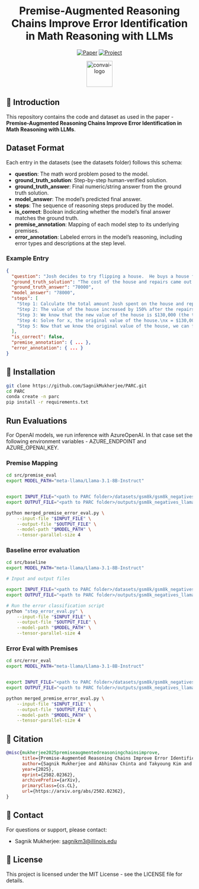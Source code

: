 

<div align="center">
  
# Premise-Augmented Reasoning Chains Improve Error Identification in Math Reasoning with LLMs


[![Paper](https://img.shields.io/badge/Paper-arXiv-red)](https://arxiv.org/abs/2502.02362)
[![Project](https://img.shields.io/badge/Project-Page-black)](https://abhinavchinta.com/parc/)


<img width="70" height="70" alt="convai-logo" src="https://github.com/user-attachments/assets/eb6c2abc-0144-4079-b94e-93ebd8018b6a" style="vertical-align: middle;" /> 
</div>



## 📝 Introduction

This repository contains the code and dataset as used in the paper - **Premise-Augmented Reasoning Chains Improve Error Identification in Math Reasoning with LLMs**.

## Dataset Format

Each entry in the datasets (see the datasets folder) follows this schema:

- **question**: The math word problem posed to the model.  
- **ground_truth_solution**: Step-by-step human-verified solution.  
- **ground_truth_answer**: Final numeric/string answer from the ground truth solution.  
- **model_answer**: The model’s predicted final answer.  
- **steps**: The sequence of reasoning steps produced by the model.  
- **is_correct**: Boolean indicating whether the model’s final answer matches the ground truth.  
- **premise_annotation**: Mapping of each model step to its underlying premises.  
- **error_annotation**: Labeled errors in the model’s reasoning, including error types and descriptions at the step level.  

### Example Entry

```json
{
  "question": "Josh decides to try flipping a house.  He buys a house for $80,000 and then puts in $50,000 in repairs.  This increased the value of the house by 150%.  How much profit did he make?",
  "ground_truth_solution": "The cost of the house and repairs came out to 80,000+50,000=$<<80000+50000=130000>>130,000\nHe increased the value of the house by 80,000*1.5=<<80000*1.5=120000>>120,000\nSo the new value of the house is 120,000+80,000=$<<120000+80000=200000>>200,000\nSo he made a profit of 200,000-130,000=$<<200000-130000=70000>>70,000\n#### 70000",
  "ground_truth_answer": "70000",
  "model_answer": "78000",
  "steps": [
    "Step 1: Calculate the total amount Josh spent on the house and repairs.\nTotal amount spent = Cost of the house + Cost of repairs\nTotal amount spent = $80,000 + $50,000\nTotal amount spent = $130,000",
    "Step 2: The value of the house increased by 150% after the repairs. This means the new value of the house is 250% of the original value (100% + 150% increase).\nLet's denote the original value of the house as x. Then, the new value of the house is 2.5x (since 250% is the same as 2.5 times the original value).",
    "Step 3: We know that the new value of the house is $130,000 (the total amount spent on the house and repairs). We can set up an equation to represent this:\n2.5x = $130,000",
    "Step 4: Solve for x, the original value of the house.\nx = $130,000 / 2.5\nx = $52,000",
    "Step 5: Now that we know the original value of the house, we can find the profit Josh made.\nProfit = New value of the house - Original value of the house\nProfit = $130,000 - $52,000\nProfit = $78,000\n\nTherefore, Josh made a profit of $78,000."
  ],
  "is_correct": false,
  "premise_annotation": { ... },
  "error_annotation": { ... }
}
```

## 🔧 Installation
```bash
git clone https://github.com/SagnikMukherjee/PARC.git
cd PARC
conda create -n parc
pip install -r requirements.txt
```

## Run Evaluations
For OpenAI models, we run inference with AzureOpenAI. In that case set the following environment variables - AZURE_ENDPOINT and AZURE_OPENAI_KEY. 
### Premise Mapping

```bash
cd src/premise_eval
export MODEL_PATH="meta-llama/Llama-3.1-8B-Instruct"


export INPUT_FILE="<path to PARC folder>/datasets/gsm8k/gsm8k_negatives.json"
export OUTPUT_FILE="<path to PARC folder>/outputs/gsm8k_negatives_llama8b.json"

python merged_premise_error_eval.py \
    --input-file "$INPUT_FILE" \
    --output-file "$OUTPUT_FILE" \
    --model-path "$MODEL_PATH" \
    --tensor-parallel-size 4
```

### Baseline error evaluation
```bash
cd src/baseline
export MODEL_PATH="meta-llama/Llama-3.1-8B-Instruct"

# Input and output files

export INPUT_FILE="<path to PARC folder>/datasets/gsm8k/gsm8k_negatives.json"
export OUTPUT_FILE="<path to PARC folder>/outputs/gsm8k_negatives_llama8b.json"

# Run the error classification script
python "step_error_eval.py" \
    --input-file "$INPUT_FILE" \
    --output-file "$OUTPUT_FILE" \
    --model-path "$MODEL_PATH" \
    --tensor-parallel-size 4
```

### Error Eval with Premises

```bash
cd src/error_eval
export MODEL_PATH="meta-llama/Llama-3.1-8B-Instruct"


export INPUT_FILE="<path to PARC folder>/datasets/gsm8k/gsm8k_negatives.json"
export OUTPUT_FILE="<path to PARC folder>/outputs/gsm8k_negatives_llama8b.json"

python merged_premise_error_eval.py \
    --input-file "$INPUT_FILE" \
    --output-file "$OUTPUT_FILE" \
    --model-path "$MODEL_PATH" \
    --tensor-parallel-size 4
```

## 📄 Citation

```bibtex
@misc{mukherjee2025premiseaugmentedreasoningchainsimprove,
      title={Premise-Augmented Reasoning Chains Improve Error Identification in Math reasoning with LLMs}, 
      author={Sagnik Mukherjee and Abhinav Chinta and Takyoung Kim and Tarun Anoop Sharma and Dilek Hakkani-Tür},
      year={2025},
      eprint={2502.02362},
      archivePrefix={arXiv},
      primaryClass={cs.CL},
      url={https://arxiv.org/abs/2502.02362}, 
}
```

## 📧 Contact

For questions or support, please contact:
- Sagnik Mukherjee: sagnikm3@illinois.edu

## 📜 License

This project is licensed under the MIT License - see the LICENSE file for details.
